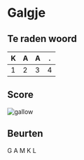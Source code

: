 # Galgje

## Te raden woord

|K|A|A|.|
|-|-|-|-|
|1|2|3|4|

## Score
![gallow](./images/3.png)

## Beurten
G A M K L